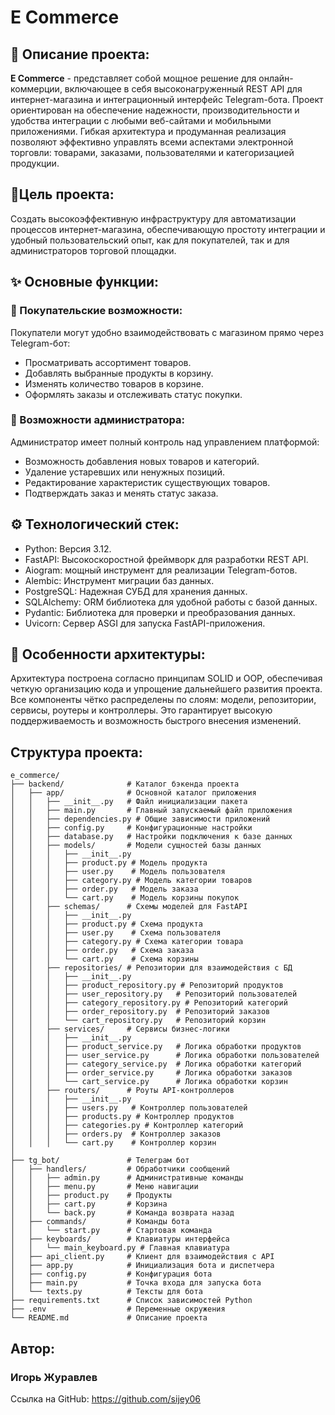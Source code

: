 # E Commerce
## 📝 Описание проекта:
**E Commerce** - представляет собой мощное решение для онлайн-коммерции, включающее в себя высоконагруженный REST API для интернет-магазина и интеграционный интерфейс Telegram-бота. Проект ориентирован на обеспечение надежности, производительности и удобства интеграции с любыми веб-сайтами и мобильными приложениями. Гибкая архитектура и продуманная реализация позволяют эффективно управлять всеми аспектами электронной торговли: товарами, заказами, пользователями и категоризацией продукции.
## 🎯Цель проекта:
Создать высокоэффективную инфраструктуру для автоматизации процессов интернет-магазина, обеспечивающую простоту интеграции и удобный пользовательский опыт, как для покупателей, так и для администраторов торговой площадки.
## ✨ Основные функции:
### 🛒 Покупательские возможности:
Покупатели могут удобно взаимодействовать с магазином прямо через Telegram-бот:
- Просматривать ассортимент товаров.
- Добавлять выбранные продукты в корзину.
- Изменять количество товаров в корзине.
- Оформлять заказы и отслеживать статус покупки.
### 🤖 Возможности администратора:
Администратор имеет полный контроль над управлением платформой:
- Возможность добавления новых товаров и категорий.
- Удаление устаревших или ненужных позиций.
- Редактирование характеристик существующих товаров.
- Подтверждать заказ и менять статус заказа.
## ⚙️ Технологический стек:
- Python: Версия 3.12.
- FastAPI: Высокоскоростной фреймворк для разработки REST API.
- Aiogram: мощный инструмент для реализации Telegram-ботов.
- Alembic: Инструмент миграции баз данных.
- PostgreSQL: Надежная СУБД для хранения данных.
- SQLAlchemy: ORM библиотека для удобной работы с базой данных.
- Pydantic: Библиотека для проверки и преобразования данных.
- Uvicorn: Сервер ASGI для запуска FastAPI-приложения.

## 🧩 Особенности архитектуры:
Архитектура построена согласно принципам SOLID и OOP, обеспечивая четкую организацию кода и упрощение дальнейшего развития проекта. Все компоненты чётко распределены по слоям: модели, репозитории, сервисы, роутеры и контроллеры. Это гарантирует высокую поддерживаемость и возможность быстрого внесения изменений.
## Структура проекта:
```
e_commerce/
├── backend/              # Каталог бэкенда проекта
│   ├── app/              # Основной каталог приложения
│   │   ├── __init__.py   # Файл инициализации пакета
│   │   ├── main.py       # Главный запускаемый файл приложения
│   │   ├── dependencies.py # Общие зависимости приложений
│   │   ├── config.py     # Конфигурационные настройки
│   │   ├── database.py   # Настройки подключения к базе данных
│   │   ├── models/       # Модели сущностей базы данных
│   │   │   ├── __init__.py
│   │   │   ├── product.py # Модель продукта
│   │   │   ├── user.py    # Модель пользователя
│   │   │   ├── category.py # Модель категории товаров
│   │   │   ├── order.py   # Модель заказа
│   │   │   └── cart.py    # Модель корзины покупок
│   │   ├── schemas/      # Схемы моделей для FastAPI
│   │   │   ├── __init__.py
│   │   │   ├── product.py # Схема продукта
│   │   │   ├── user.py    # Схема пользователя
│   │   │   ├── category.py # Схема категории товара
│   │   │   ├── order.py   # Схема заказа
│   │   │   └── cart.py    # Схема корзины
│   │   ├── repositories/ # Репозитории для взаимодействия с БД
│   │   │   ├── __init__.py
│   │   │   ├── product_repository.py # Репозиторий продуктов
│   │   │   ├── user_repository.py   # Репозиторий пользователей
│   │   │   ├── category_repository.py # Репозиторий категорий
│   │   │   ├── order_repository.py  # Репозиторий заказов
│   │   │   └── cart_repository.py   # Репозиторий корзин
│   │   ├── services/     # Сервисы бизнес-логики
│   │   │   ├── __init__.py
│   │   │   ├── product_service.py   # Логика обработки продуктов
│   │   │   ├── user_service.py      # Логика обработки пользователей
│   │   │   ├── category_service.py  # Логика обработки категорий
│   │   │   ├── order_service.py     # Логика обработки заказов
│   │   │   └── cart_service.py      # Логика обработки корзин
│   │   ├── routers/      # Роуты API-контроллеров
│   │   │   ├── __init__.py
│   │   │   ├── users.py   # Контроллер пользователей
│   │   │   ├── products.py # Контроллер продуктов
│   │   │   ├── categories.py # Контроллер категорий
│   │   │   ├── orders.py  # Контроллер заказов
│   │   │   └── cart.py    # Контроллер корзин
│   
├── tg_bot/               # Телеграм бот
│   ├── handlers/         # Обработчики сообщений
│   │   ├── admin.py      # Административные команды
│   │   ├── menu.py       # Меню навигации
│   │   ├── product.py    # Продукты
│   │   ├── cart.py       # Корзина
│   │   └── back.py       # Команда возврата назад
│   ├── commands/         # Команды бота
│   │   └── start.py      # Стартовая команда
│   ├── keyboards/        # Клавиатуры интерфейса
│   │   └── main_keyboard.py # Главная клавиатура
│   ├── api_client.py     # Клиент для взаимодействия с API
│   ├── app.py            # Инициализация бота и диспетчера
│   ├── config.py         # Конфигурация бота
│   ├── main.py           # Точка входа для запуска бота
│   └── texts.py          # Тексты для бота
├── requirements.txt      # Список зависимостей Python
├── .env                  # Переменные окружения
└── README.md             # Описание проекта
```

## Автор:
### Игорь Журавлев
Ссылка на GitHub:
https://github.com/sijey06